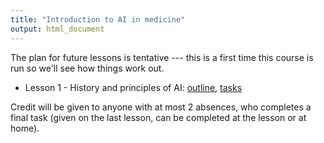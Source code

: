 ```yaml
---
title: "Introduction to AI in medicine"
output: html_document
---
```


The plan for future lessons is tentative --- this is a first time this course is
run so we'll see how things work out.

- Lesson 1 - History and principles of AI: [outline](lesson1.html), [tasks](lesson1-tasks.html)

<!--
# - Lesson 2 - Modern neural networks
# - Lesson 3 - Large language models 
```
-->


Credit will be given to anyone with at most 2 absences, who completes a final
task (given on the last lesson, can be completed at the lesson or at home).
